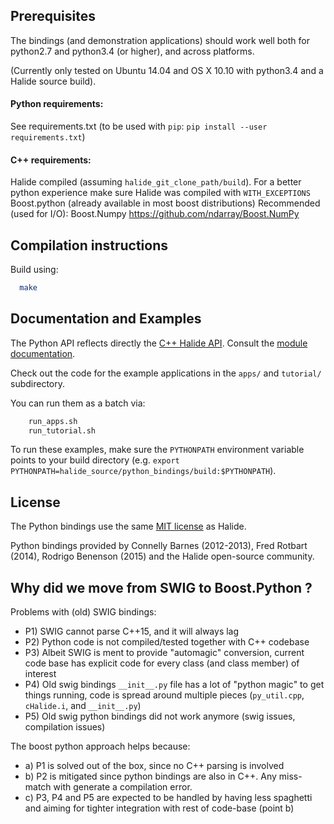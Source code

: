
## Prerequisites ##


The bindings (and demonstration applications) should work well both for python2.7 and python3.4 (or higher),
and across platforms.

(Currently only tested on Ubuntu 14.04 and OS X 10.10 with python3.4 and a Halide source build).

#### Python requirements:
 See requirements.txt (to be used with `pip`: `pip install --user requirements.txt`)

#### C++ requirements:
 Halide compiled (assuming `halide_git_clone_path/build`).
 For a better python experience make sure Halide was compiled with `WITH_EXCEPTIONS`
 Boost.python (already available in most boost distributions)
 Recommended (used for I/O): Boost.Numpy https://github.com/ndarray/Boost.NumPy

## Compilation instructions ##

Build using:
```bash
  make 
```

## Documentation and Examples ##

The Python API reflects directly the [C++ Halide API](http://halide-lang.org/docs).
Consult the [module documentation](http://googledrive.com/host/0B6LzqcYZJN2cfnZKZno2MmI2TDFsWkh0M3pUOHNnaUdkV2l2dmR2eDlnV2JmeF9NeEI0cTA).

Check out the code for the example applications in the `apps/` and `tutorial/` subdirectory.

You can run them as a batch via:
```bash
    run_apps.sh
    run_tutorial.sh
```

To run these examples, make sure the `PYTHONPATH` environment variable points to your build directory (e.g. `export PYTHONPATH=halide_source/python_bindings/build:$PYTHONPATH`).

## License ##

The Python bindings use the same [MIT license](https://github.com/halide/Halide/blob/master/LICENSE.txt) as Halide.

Python bindings provided by Connelly Barnes (2012-2013), Fred Rotbart (2014), Rodrigo Benenson (2015)
and the Halide open-source community.

## Why did we move from SWIG to Boost.Python ? ##

Problems with (old) SWIG bindings:

- P1) SWIG cannot parse C++15, and it will always lag
- P2) Python code is not compiled/tested together with C++ codebase
- P3) Albeit SWIG is ment to provide "automagic" conversion, current code base has explicit code for every class (and class member) of interest
- P4) Old swig bindings `__init__.py` file has a lot of "python magic" to get things running, code is spread around multiple pieces (`py_util.cpp`, `cHalide.i`, and `__init__.py`)
- P5) Old swig python bindings did not work anymore (swig issues, compilation issues)

The boost python approach helps because:
- a) P1 is solved out of the box, since no C++ parsing is involved
- b) P2 is mitigated since python bindings are also in C++. Any miss-match with generate a compilation error.
- c) P3, P4 and P5 are expected to be handled by having less spaghetti and aiming for tighter integration with rest of code-base (point b)


